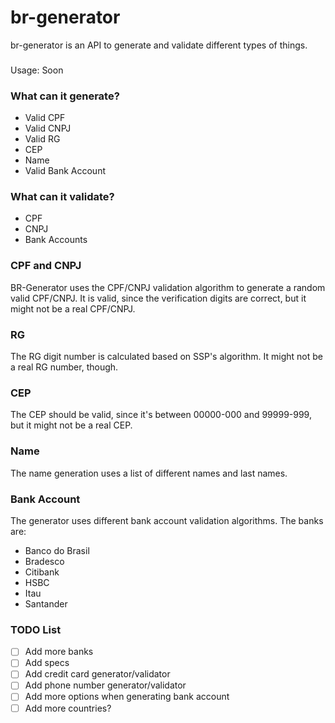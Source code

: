 # br-generator

br-generator is an API to generate and validate different types of things.

### 
Usage: Soon

### What can it generate?

  - Valid CPF
  - Valid CNPJ
  - Valid RG
  - CEP
  - Name
  - Valid Bank Account
  
### What can it validate?

  - CPF
  - CNPJ
  - Bank Accounts

### CPF and CNPJ

BR-Generator uses the CPF/CNPJ validation algorithm to generate a random valid CPF/CNPJ. It is valid, since the verification digits are correct, but it might not be a real CPF/CNPJ.

### RG

The RG digit number is calculated based on SSP's algorithm. It might not be a real RG number, though.

### CEP

The CEP should be valid, since it's between 00000-000 and 99999-999, but it might not be a real CEP.

### Name

The name generation uses a list of different names and last names.

### Bank Account

The generator uses different bank account validation algorithms. The banks are:

 - Banco do Brasil
 - Bradesco
 - Citibank
 - HSBC
 - Itau
 - Santander

### TODO List

 - [ ] Add more banks
 - [ ] Add specs
 - [ ] Add credit card generator/validator
 - [ ] Add phone number generator/validator
 - [ ] Add more options when generating bank account
 - [ ] Add more countries?
